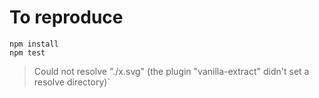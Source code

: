 # To reproduce

```
npm install
npm test
```

> Could not resolve "./x.svg" (the plugin "vanilla-extract" didn't set a resolve directory)`
